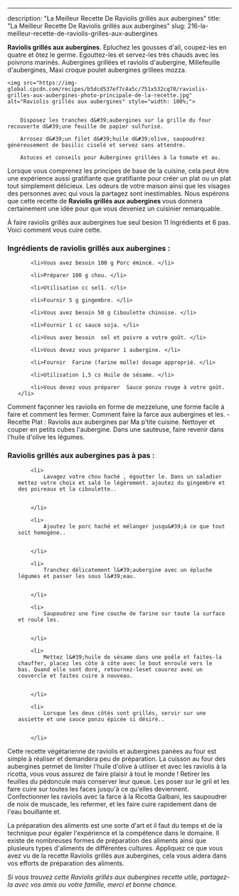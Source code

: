 ---
description: "La Meilleur Recette De Raviolis grillés aux aubergines"
title: "La Meilleur Recette De Raviolis grillés aux aubergines"
slug: 216-la-meilleur-recette-de-raviolis-grilles-aux-aubergines

<p>
	<strong>Raviolis grillés aux aubergines</strong>. 
	Epluchez les gousses d&#39;ail, coupez-les en quatre et ôtez le germe. Egouttez-les et servez-les très chauds avec les poivrons marinés. Aubergines grillées et raviolis d&#39;aubergine, Millefeuille d&#39;aubergines, Maxi croque poulet aubergines grillees mozza.
</p>
<p>
	
	<img src="https://img-global.cpcdn.com/recipes/b5dcd537ef7c4a5c/751x532cq70/raviolis-grilles-aux-aubergines-photo-principale-de-la-recette.jpg" alt="Raviolis grillés aux aubergines" style="width: 100%;">
	
	
		Disposez les tranches d&#39;aubergines sur la grille du four recouverte d&#39;une feuille de papier sulfurisé.
	
		Arrosez d&#39;un filet d&#39;huile d&#39;olive, saupoudrez généreusement de basilic ciselé et servez sans attendre.
	
		Astuces et conseils pour Aubergines grillées à la tomate et au.
	
</p>

Lorsque vous comprenez les principes de base de la cuisine, cela peut être une expérience aussi gratifiante que gratifiante pour créer un plat ou un plat tout simplement délicieux. Les odeurs de votre maison ainsi que les visages des personnes avec qui vous la partagez sont inestimables. Nous espérons que cette recette de <strong> Raviolis grillés aux aubergines </strong> vous donnera certainement une idée pour que vous deveniez un cuisinier remarquable.

<!--inarticleads1-->

À faire raviolis grillés aux aubergines tue seul besion 11 Ingrédients et 6 pas. Voici comment vous cuire cette.

<h3>Ingrédients de raviolis grillés aux aubergines :</h3>

<ol>
	
		<li>Vous avez besoin 100 g Porc émincé. </li>
	
		<li>Préparer 100 g chou. </li>
	
		<li>Utilisation cc sel1. </li>
	
		<li>Fournir 5 g gingembre. </li>
	
		<li>Vous avez besoin 50 g Ciboulette chinoise. </li>
	
		<li>Fournir 1 cc sauce soja. </li>
	
		<li>Vous avez besoin  sel et poivre a votre goût. </li>
	
		<li>Vous devez vous préparer 1 aubergine. </li>
	
		<li>Fournir  Farine (farine molle) dosage approprié. </li>
	
		<li>Utilisation 1,5 cs Huile de sésame. </li>
	
		<li>Vous devez vous préparer  Sauce ponzu rouge à votre goût. </li>
	
</ol>

Comment façonner les raviolis en forme de mezzelune, une forme facile à faire et comment les fermer. Comment faire la farce aux aubergines et les. - Recette Plat : Raviolis aux aubergines par Ma p&#39;tite cuisine. Nettoyer et couper en petits cubes l&#39;aubergine. Dans une sauteuse, faire revenir dans l&#39;huile d&#39;olive les légumes. 

<!--inarticleads2-->

<h3>Raviolis grillés aux aubergines pas à pas :</h3>

<ol>
	
		<li>
			Lavagez votre chou haché , égoutter le. Dans un saladier mettez votre choix et salé le légèrement. ajoutez du gingembre et des poireaux et la ciboulette..
			
			
		</li>
	
		<li>
			Ajoutez le porc haché et mélanger jusqu&#39;à ce que tout soit homogène..
			
			
		</li>
	
		<li>
			Tranchez délicatement l&#39;aubergine avec un épluche légumes et passer les sous l&#39;eau.
			
			
		</li>
	
		<li>
			Saupoudrez une fine couche de farine sur toute la surface et roulé les.
			
			
		</li>
	
		<li>
			Mettez l&#39;huile de sésame dans une poêle et faites-la chauffer, placez les côte à côte avec le bout enroulé vers le bas. Quand elle sont doré, retournez-leset couvrez avec un couvercle et faites cuire à nouveau.
			
			
		</li>
	
		<li>
			Lorsque les deux côtés sont grillés, servir sur une assiette et une sauce ponzu épicée si désiré..
			
			
		</li>
	
</ol>

Cette recette végétarienne de raviolis et aubergines panées au four est simple à réaliser et demandera peu de préparation. La cuisson au four des aubergines permet de limiter l&#39;huile d&#39;olive à utiliser et avec les raviolis à la ricotta, vous vous assurez de faire plaisir à tout le monde ! Retirer les feuilles du pédoncule mais conserver leur queue. Les poser sur le gril et les faire cuire sur toutes les faces jusqu&#39;à ce qu&#39;elles deviennent. Confectionner les raviolis avec la farce à la Ricotta Galbani, les saupoudrer de noix de muscade, les refermer, et les faire cuire rapidement dans de l&#39;eau bouillante et. 

<!--inarticleads1-->

<p>
La préparation des aliments est une sorte d'art et il faut du temps et de la technique pour égaler l'expérience et la compétence dans le domaine. Il existe de nombreuses formes de préparation des aliments ainsi que plusieurs types d'aliments de différentes cultures. Appliquez ce que vous avez vu de la recette Raviolis grillés aux aubergines, cela vous aidera dans vos efforts de préparation des aliments.
</p>

<p>
<i>Si vous trouvez cette Raviolis grillés aux aubergines recette utile, partagez-la avec vos amis ou votre famille, merci et bonne chance.</i>
</p>
